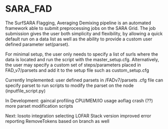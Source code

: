 # SARA_FAD 

The SurfSARA Flagging, Averaging Demixing pipeline is an automated framework able to submit preprocessing jobs on the SARA Grid. The job submission gives the user both simplicity and flexibility, by allowing a quick default run on a data list as well as the ability to provide a custom user defined parameter set(parset). 

For minimal setup, the user only needs to specify a list of surls where the data is located and run the script with the master_setup.cfg. Alternatively, the user may specify a custom set of steps/parameters placed in FAD_v7/parsets and add it to the setup file such as custom_setup.cfg

Currently Implemented:
user defined parsets in /FADv7/parsets
.cfg file can specify parset to run
scripts to modify the parset on the node (inputfile_script.py)

In Development:
gaincal
profiling CPU/MEM/IO usage
aoflag crash (??)
more parset modification scripts

Next:
losoto integration
selecting LOFAR Stack version
improved error reporting
RemoveTokens based on branch as well
